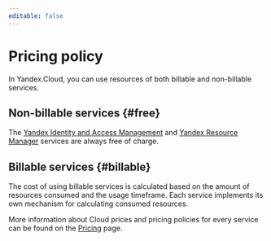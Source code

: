 ```yaml
---
editable: false
---
```

# Pricing policy

In Yandex.Cloud, you can use resources of both billable and non-billable services.

## Non-billable services {#free}

The [Yandex Identity and Access Management](../iam/pricing.md) and [Yandex Resource Manager](../resource-manager/pricing.md) services are always free of charge.

## Billable services {#billable}

The cost of using billable services is calculated based on the amount of resources consumed and the usage timeframe. Each service implements its own mechanism for calculating consumed resources.

More information about Cloud prices and pricing policies for every service can be found on the [Pricing](https://cloud.yandex.com/prices) page.
